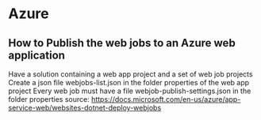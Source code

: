 # Azure

## How to Publish the web jobs to an Azure web application
Have a solution containing a web app project and a set of web job projects
Create a json file webjobs-list.json in the folder properties of the web app project
Every web job must have a file webjob-publish-settings.json in the folder properties
source: https://docs.microsoft.com/en-us/azure/app-service-web/websites-dotnet-deploy-webjobs


